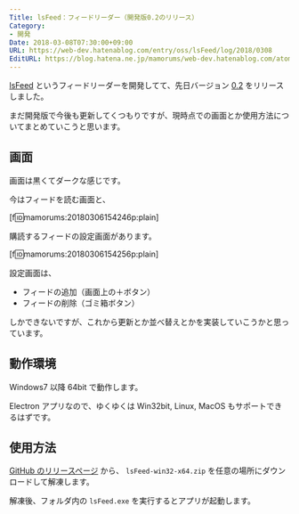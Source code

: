 ```yaml
---
Title: lsFeed：フィードリーダー（開発版0.2のリリース）
Category:
- 開発
Date: 2018-03-08T07:30:00+09:00
URL: https://web-dev.hatenablog.com/entry/oss/lsFeed/log/2018/0308
EditURL: https://blog.hatena.ne.jp/mamorums/web-dev.hatenablog.com/atom/entry/17391345971622582334
---
```


[lsFeed](https://github.com/mamorum/ls-feed) というフィードリーダーを開発してて、先日バージョン [0.2](https://github.com/mamorum/ls-feed/releases/tag/v0.2) をリリースしました。

まだ開発版で今後も更新してくつもりですが、現時点での画面とか使用方法についてまとめていこうと思います。


## 画面
画面は黒くてダークな感じです。

今はフィードを読む画面と、

[f:id:mamorums:20180306154246p:plain]

購読するフィードの設定画面があります。

[f:id:mamorums:20180306154256p:plain]

設定画面は、

- フィードの追加（画面上の＋ボタン）
- フィードの削除（ゴミ箱ボタン）

しかできないですが、これから更新とか並べ替えとかを実装していこうかと思っています。


## 動作環境
Windows7 以降 64bit で動作します。

Electron アプリなので、ゆくゆくは Win32bit, Linux, MacOS もサポートできるはずです。


## 使用方法
[GitHub のリリースページ](https://github.com/mamorum/ls-feed/releases) から、 `lsFeed-win32-x64.zip` を任意の場所にダウンロードして解凍します。

解凍後、フォルダ内の `lsFeed.exe` を実行するとアプリが起動します。
